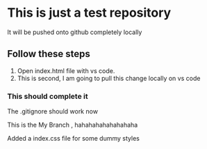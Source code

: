 # This is just a test repository

It will be pushed onto github completely locally

## Follow these steps

1. Open index.html file with vs code.
2. This is second, I am going to pull this change locally on vs code

### This should complete it
The .gitignore should work now

This is the My Branch , hahahahahahahahaha

Added a index.css file for some dummy styles